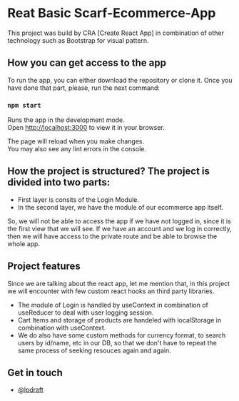 # Reat Basic Scarf-Ecommerce-App

This project was build by CRA [Create React App] in combination of other technology such as Bootstrap for visual pattern.

## How you can get access to the app

To run the app, you can either download the repository or clone it. Once you have done that part, please, run the next command:

### `npm start`

Runs the app in the development mode.\
Open [http://localhost:3000](http://localhost:3000) to view it in your browser.

The page will reload when you make changes.\
You may also see any lint errors in the console.


## How the project is structured? The project is divided into two parts:

- First layer is consits of the Login Module.
- In the second layer, we have the module of our ecommerce app itself.

So, we will not be able to access the app if we have not logged in, since it is the first view that we will see. If we have an account and we log in correctly, then we will have access to the private route and be able to browse the whole app. 

## Project features
Since we are talking about the react app, let me mention that, in this project we will encounter with few custom react hooks an third party libraries. 

- The module of Login is handled by useContext in combination of useReducer to deal with user logging session. 
- Cart Items and storage of products are handeled with localStorage in combination with useContext. 
- We do also have some custom methods for currency format, to search users by id/name, etc in our DB, so that we don't have to repeat the same process of seeking resouces again and again. 

## Get in touch

- [@lpdraft](https://github.com/lpdraft)


